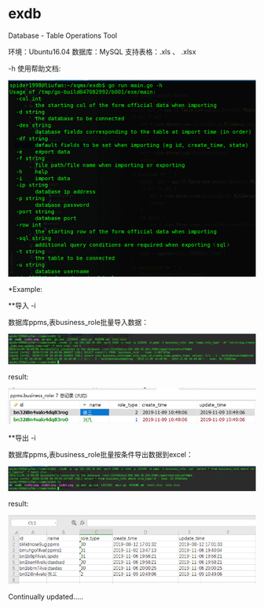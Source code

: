 # exdb
Database - Table Operations Tool

环境：Ubuntu16.04 数据库：MySQL  支持表格：.xls 、 .xlsx

-h 使用帮助文档:

![](https://github.com/spider1998/exdb/blob/master/exdb1.png)

*Example:

**导入 -i

数据库ppms,表business_role批量导入数据：

![](https://github.com/spider1998/exdb/blob/master/exdb3.png)

result:

![](https://github.com/spider1998/exdb/blob/master/exdb2.png)

**导出 -i

数据库ppms,表business_role批量按条件导出数据到excel：

![](https://github.com/spider1998/exdb/blob/master/exdb4.png)

result:

![](https://github.com/spider1998/exdb/blob/master/exdb5.png)

Continually updated.....

